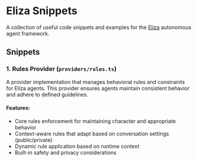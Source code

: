 # Eliza Snippets

A collection of useful code snippets and examples for the [Eliza](https://github.com/ai16z/eliza) autonomous agent framework.

## Snippets

### 1. Rules Provider (`providers/rules.ts`)

A provider implementation that manages behavioral rules and constraints for Eliza agents. This provider ensures agents maintain consistent behavior and adhere to defined guidelines.

#### Features:

- Core rules enforcement for maintaining character and appropriate behavior
- Context-aware rules that adapt based on conversation settings (public/private)
- Dynamic rule application based on runtime context
- Built-in safety and privacy considerations
